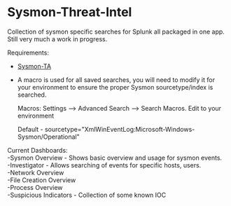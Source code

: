 # Sysmon-Threat-Intel

Collection of sysmon specific searches for Splunk all packaged in one app. Still very much a work in progress.

Requirements:

- [Sysmon-TA](https://splunkbase.splunk.com/app/1914/)

- A macro is used for all saved searches, you will need to modify it for your environment to ensure the proper Sysmon sourcetype/index is searched.

    Macros: Settings --> Advanced Search --> Search Macros. Edit to your environment

    Default - sourcetype="XmlWinEventLog:Microsoft-Windows-Sysmon/Operational"

Current Dashboards:  
-Sysmon Overview - Shows basic overview and usage for sysmon events.  
-Investigator - Allows searching of events for specific hosts, users.  
-Network Overview  
-File Creation Overview  
-Process Overview  
-Suspicious Indicators - Collection of some known IOC  
